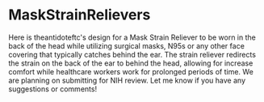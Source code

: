 # MaskStrainRelievers
Here is theantidoteftc's design for a Mask Strain Reliever to be worn in the back of the head while utilizing surgical masks, N95s or any other face covering that typically catches behind the ear.  The strain reliever redirects the strain on the back of the ear to behind the head, allowing for increase comfort while healthcare workers work for prolonged periods of time.  We are planning on submitting for NIH review.  Let me know if you have any suggestions or comments!

